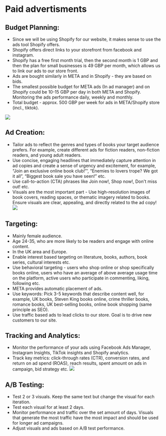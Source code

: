 # Paid advertisments

## Budget Planning:
-   Since we will be using Shopify for our website, it makes sense to use the ads tool Shopify offers.
-   Shopify offers direct links to your storefront from facebook and instagram.
-   Shopify has a free first month trial, then the second month is 1 GBP and then the plan for small businesses is 49 GBP per month, which allows us to link our ads to our store front.
-   Ads are bought similarly in META and in Shopify - they are based on bids.
-   The smallest possible budget for META ads (In ad manager) and on Shopify could be 10-15 GBP per day in both META and Shopify. Monitoring the ads performance daily, weekly and monthly.
-   Total budget - approx. 500 GBP per week for ads in META/Shopify store (incl., tiktok). 

![](https://lh7-us.googleusercontent.com/ef1fsY0Rg_55fmyFtQFA7-1dUKxWxr3VWlIbAkoxidTZpS37RJWI1-v8-hq8DV5tWzK6SUMv7QbIwZTaoUhvk_ju9CG--jWsVlD7iqxADtKwY-Sofct2-RodPr4jTdRlEw2mpoG1NZ2qgZr6jIFaoVA)

## Ad Creation:
-   Tailor ads to reflect the genres and types of books your target audience prefers. For example, create different ads for fiction readers, non-fiction readers, and young adult readers.
-   Use concise, engaging headlines that immediately capture attention in ad copies and create a sense of urgency and excitement, for example, “Join an exclusive online book club!”’, “Enemies to lovers trope? We got it all”, “Biggest book sale you have seen!” etc.
-   Use call-to-action (CTA) phrases like Join now!, Shop now!, Don't miss out! etc.
-   Visuals are the most important part - Use high-resolution images of book covers, reading spaces, or thematic imagery related to books. Ensure visuals are clear, appealing, and directly related to the ad copy!
![](https://lh7-us.googleusercontent.com/wDPtt3RkMrzFWp79-wI0wDRj2MjosZ5NXwRx2XD5GzFEcBydmCtMI7dt6kTWAjdSNMesMpRUYqt_STPpzSST1lYeTIIwmWptOHd6Mbz-RpTibZL4kovxVXPFlKz1S7xfSa72xiiHsJxFMdtl4FtPxSU)
## Targeting:
-   Mainly female audience.
-   Age 24-35, who are more likely to be readers and engage with online content.
-   In the UK area and Europe.
-   Enable interest based targeting on literature, books, authors, book series, cultural interests etc.
-   Use behavioral targeting - users who shop online or shop specifically books online, users who have an average of above average usage time on the platform, active users who participate in commenting, liking, following etc.
-   META provides automatic placement of ads.
-   Use keywords: Pick 3-5 keywords that describe content well, for example, UK books, Steven King books online, crime thriller books, romance books, UK best-selling books, online book shopping (same principle as SEO).
-   Use traffic based ads to lead clicks to our store. Goal is to drive new customers to our site.
   
## Tracking and Analytics:
-   Monitor the performance of your ads using Facebook Ads Manager, Instagram Insights, TikTok insights and Shopify analytics.
-   Track key metrics: click-through rates (CTR), conversion rates, and return on ad spend (ROAS), reach results, spent amount on ads in campaign, bid strategy etc.
![](https://lh7-us.googleusercontent.com/h0Z1l4Su2w7swUxJ8hy0UtwYwISh-xQ3jc3i2DApKp_OkxUJbMEjjNvrnwcChKb5rndMrgavP15HDzFs3cV1eWPpBnfBPKzw6G5dnhvRWJj_aKekt2ZjfBb8NEG5HluXL7Gt7WW-oHdsHV0YIGm8r9M)
## A/B Testing:
-   Test 2 or 3 visuals. Keep the same text but change the visual for each iteration.
-   Test each visual for at least 2 days.
-   Monitor performance and traffic over the set amount of days. Visuals that generate the most traffic have the most impact and should be used for longer ad campaigns.
-   Adjust visuals and ads based on A/B test performance.
